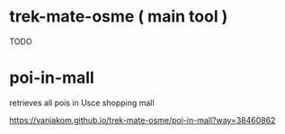 
# trek-mate-osme ( main tool )

TODO

# poi-in-mall

retrieves all pois in Usce shopping mall

https://vanjakom.github.io/trek-mate-osme/poi-in-mall?way=38460862
